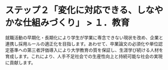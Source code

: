 # ステップ２「変化に対応できる、しなやかな仕組みづくり」 > １．教育

就職活動の早期化・長期化により学生が学業に専念できない現状を改め、企業と連携し採用ルールの適正化を目指します。あわせて、卒業論文の必須化や単位認定基準への第三者評価導入により大学教育の質を保証し、生涯学び続ける人材を育成します。これにより、人手不足社会での生産性向上と持続可能な社会の実現に貢献します。